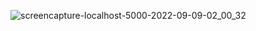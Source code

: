 ![screencapture-localhost-5000-2022-09-09-02_00_32](https://user-images.githubusercontent.com/52876165/189501865-cba77f30-5eb1-487b-82c6-1780fe0230e5.png)
